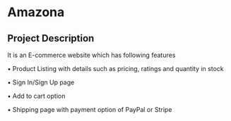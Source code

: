 # Amazona
## Project Description
It is an E-commerce website which has following features

•	Product Listing with details such as pricing, ratings and quantity in stock

•	Sign In/Sign Up page

•	Add to cart option

•	Shipping page with payment option of PayPal or Stripe

